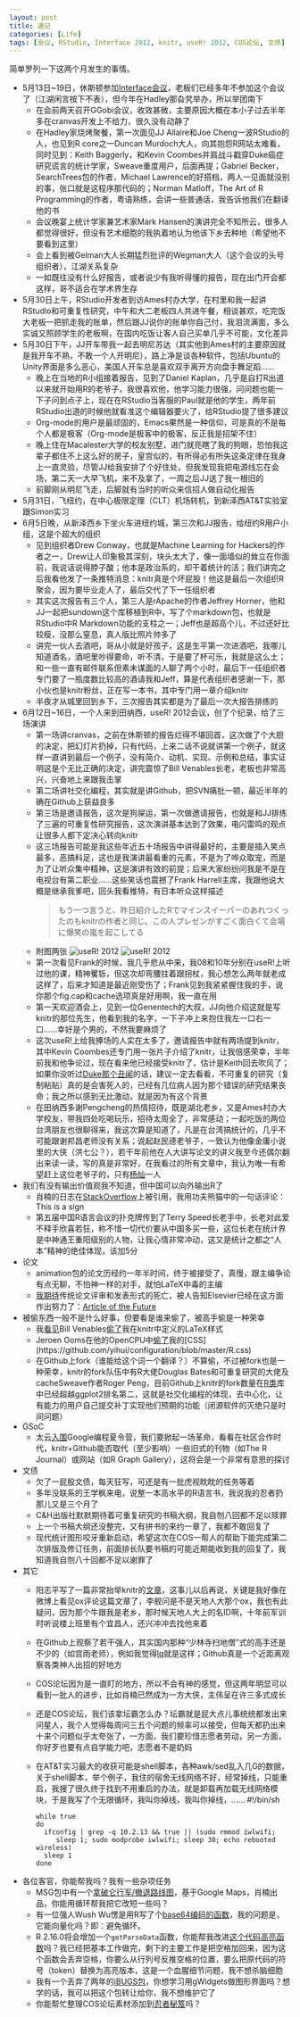 ```yaml
---
layout: post
title: 速记
categories: [Life]
tags: [会议, RStudio, Interface 2012, knitr, useR! 2012, COS论坛, 文债]
---
```


简单罗列一下这两个月发生的事情。

- 5月13日~19日，休斯顿参加[Interface会议](http://www.interfacesymposia.org/Interface2012/Interface2012.html)，老板们已经多年不参加这个会议了（江湖闲言按下不表），但今年在Hadley那旮旯举办，所以举团南下
  - 在会前两天召开GGobi会议，收效甚微，主要原因大概在本小子过去半年多在cranvas开发上不给力，很久没有动静了
  - 在Hadley家烧烤聚餐，第一次面见JJ Allaire和Joe Cheng一波RStudio的人，也见到R core之一Duncan Murdoch大人，向其抱怨R网站太难看，同时见到：Keith Baggerly，和Kevin Coombes并肩战斗戳穿Duke癌症研究谎言的统计学家，Sweave重度用户，后面再提；Gabriel Becker，SearchTrees包的作者，Michael Lawrence的好搭档，两人一见面就没别的事，张口就是这程序那代码的；Norman Matloff，The Art of R Programming的作者，粤语熟练，会讲一些普通话，我告诉他我们在翻译他的书
  - 会议晚宴上统计学家兼艺术家Mark Hansen的演讲完全不知所云，很多人都觉得很好，但没有艺术细胞的我执着地认为他该下乡去种地（希望他不要看到这里）
  - 会上看到被Gelman大人长期猛烈批评的Wegman大人（这个会议的头号组织者），江湖关系复杂
  - 一如既往没有什么好报告，或者说少有我听得懂的报告，现在出门开会都这样，哥不适合在学术界生存
- 5月30日上午，RStudio开发者到访Ames村办大学，在村里和我一起讲RStudio和可重复性研究，中午和大二老板四人共进午餐，相谈甚欢，吃完饭大老板一把抓走我的账单，然后跟JJ说你的账单你自己付，我泪流满面，多么实诚又照顾学生的老板啊，在国内吃饭让客人自己买单几乎不可能，文化差异
- 5月30日下午，JJ开车带我一起去明尼苏达（其实他到Ames村的主要原因就是我开车不熟，不敢一个人开明尼），路上净是谈各种软件，包括Ubuntu的Unity界面是多么恶心，美国人开车总是喜欢双手离开方向盘手舞足蹈……
  - 晚上在当地的R小组接着报告，见到了Daniel Kaplan，几乎是自打R出道以来就开始用R的老爷子，我很喜欢他，他学习能力很强，问问题也能一下子问到点子上，现在在RStudio当客服的Paul就是他的学生，两年前RStudio出道的时候他就看准这个编辑器要火了，给RStudio提了很多建议
  - Org-mode的用户是最顽固的，Emacs果然是一种信仰，可是真的不是每个人都是极客（Org-mode是极客中的极客，反正我是招架不住）
  - 晚上住在Macalester大学的校友别墅，进门就亮瞎了我的狗眼，恐怕我这辈子都住不上这么好的房子，皇宫似的，有所得必有所失这条定律在我身上一直灵验，尽管JJ给我安排了个好住处，但我发现我把电源线忘在会场，第二天一大早飞机，来不及拿了，一周之后JJ送了我一根旧的
  - 前脚刚从明尼飞走，后脚就有当时的听众来信招人做自动化报告
- 5月31日，飞纽约，在中心极限定理（CLT）机场转机，到新泽西AT&T实验室跟Simon实习
- 6月5日晚，从新泽西乡下坐火车进纽约城，第三次和JJ报告，给纽约R用户小组，这是个超大的组织
  - 见到组织者Drew Conway，也就是Machine Learning for Hackers的作者之一，Drew让人印象极其深刻，块头太大了，像一面墙似的耸立在你面前，我说话说得脖子酸；他本是政治系的，却干着统计的活；我们讲完之后我看他发了一条推特消息：knitr真是个坏屁股！他这是最后一次组织R聚会，因为要毕业走人了，最后交代了下一任组织者
  - 其实这次报告有三个人，第三人是rApache的作者Jeffrey Horner，他和JJ一起把sundown这个库移植到R中，写了个markdown包，也就是RStudio中R Markdown功能的支柱之一；Jeff也是超高个儿，不过还好比较瘦，没那么窒息，真人版比照片帅多了
  - 讲完一伙人去酒吧，哥从小就是好孩子，这是生平第一次进酒吧，我哪儿知道酒名，酒吧里吵得要命，听不清，于是要了杯可乐，我就是这么土；和一些一直有邮件联系但素未谋面的人聊了两个小时，最后下一任组织者专门要了一瓶度数比较高的酒请我和Jeff，算是代表组织者感谢一下，那小伙也是knitr粉丝，正在写一本书，其中专门用一章介绍knitr
  - 半夜才从城里回到乡下，三次报告其实都是为了最后一次大报告排练的
- 6月12日~16日，一个人来到田纳西，useR! 2012会议，创了个纪录，给了三场演讲
  - 第一场讲cranvas，之前在休斯顿的报告烂得不堪回首，这次做了个大胆的决定，把幻灯片扔掉，只有代码，上来二话不说就讲第一个例子，就这样一直讲到最后一个例子，没有简介、动机、实现、示例和总结，事实证明这是个无比正确的决定，讲完震惊了Bill Venables长老，老板也非常高兴，兴奋地上来跟我击掌
  - 第二场讲社交化编程，其实就是讲Github，把SVN痛批一顿，最近半年的确在Github上获益良多
  - 第三场是邀请报告，这次是狗屎运，第一次做邀请报告，也就是和JJ排练了三遍的可重复性研究报告，这次演讲基本达到了效果，电闪雷鸣的观点让很多人都下定决心转向knitr
  - 这三场报告可能是我这些年近五十场报告中讲得最好的，主要是插入笑点最多，恶搞料足，这也是我演讲最看重的元素，不是为了哗众取宠，而是为了让听众集中精神，这是演讲有效的前提；后来大家纷纷问我是不是在电视台有第二职业……这些笑话也震撼了Frank Harrell主席，我跟他说大概是继承我爹吧，回头我看推特，有日本听众这样描述
    > もう一つ言うと、昨日紹介したRでマインスイーパーのあれつくったのもknitrの作者と同じ。この人プレゼンがすごく面白くて会場に爆笑の嵐を起こしてる
  - 附图两张
    ![useR! 2012](http://i.imgur.com/cs0lG.jpg)
    ![useR! 2012](http://i.imgur.com/GPFxG.jpg)
  - 第一次看见Frank的时候，我几乎悲从中来，我08和10年分别在useR!上听过他的课，精神矍铄，但这次却弯腰拄着跟拐杖，我心想怎么两年就老成这样了，后来才知道是最近刚受伤了；Frank见到我紧紧握住我的手，说你那个fig.cap和cache选项真是好用啊，我一直在用
  - 第一天欢迎酒会上，见到一位Genentech的大叔，JJ向他介绍这就是写knitr的那位先生，他看到我的名字，一下子冲上来抱住我左一口右一口……幸好是个男的，不然我要麻烦了
  - 这次useR!上给我捧场的人实在太多了，邀请报告中就有两场提到knitr，其中Kevin Coombes还专门用一张片子介绍了knitr，让我倍感荣幸，半年前我和他争论过，现在看来他已经接受knitr了，估计是Keith回去吹风了；如果你没听过[Duke那个丑闻](http://www.cbsnews.com/video/watch/?id=7398476n)的话，建议一定去看看，不可重复的研究（复制粘贴）真的是会害死人的，已经有几位病人因为那个错误的研究结果丧命；我之所以感到无比激动，就是因为有这个背景
  - 在田纳西多谢Pengcheng的热情招待，既是湖北老乡，又是Ames村办大学校友，带我四处吃喝玩乐，招待太周全了，非常感动；一起吃饭的两位台湾朋友也很聊得来，我这次算是知道了，凡是在台湾搞统计的，几乎不可能跟谢邦昌老师没有关系；说起赵民德老爷子，一致认为他像金庸小说里的大侠（洪七公？），若干年前他在人大讲写论文的讲义我至今还偶尔翻出来读一读，写的真是非常好，在我看过的所有文章中，我认为唯一有希望赶上这位老爷子的，只有[杨灿](http://cos.name/2012/05/chase-after-eb/)一人
- 我们有没有输出价值观我不知道，但中国可以向外输出R了
  - 肖楠的日志在[StackOverflow](http://stackoverflow.com/q/11056032/559676)上被引用，我用功夫熊猫中的一句话评论：This is a sign
  - 第五届中国R语言会议的扑克牌传到了Terry Speed长老手中，长老对此爱不释手欣喜若狂，称不惜一切代价要从中国多买一些，这位长老在统计界是中神通王重阳级别的人物，让我心情非常冲动，这又是统计之都之“人本”精神的绝佳体现，该加5分
- 论文
  - animation包的论文历经约一年半时间，终于被接受了，真慢，跟主编争论有点无聊，不怕神一样的对手，就怕LaTeX中毒的主编
  - [我期待](/en/2012/03/a-really-fast-statistics-journal/)传统论文评审和发表形式的死亡，被人告知Elsevier已经在这方面作出努力了：[Article of the Future](http://www.articleofthefuture.com/)
- 被偷东西一般不是什么好事，但要看是谁来偷了，被高手偷是一种荣幸
  - 我[看见](http://biostat.mc.vanderbilt.edu/wiki/Main/VenablesShortCourse)Bill Venables[偷了](http://biostat.mc.vanderbilt.edu/wiki/pub/Main/UseR-2012/VenablesRQuoVadis.pdf)我在knitr中定义的LaTeX样式
  - Jeroen Ooms在他的OpenCPU中[偷了](http://public.opencpu.org/R/pub/stats/glm/help/html?)我的[CSS](https://github.com/yihui/configuration/blob/master/R.css)
  - 在Github上fork（谁能给这个词一个翻译？）不算偷，不过被fork也是一种荣幸，knitr的fork队伍中有R大佬Douglas Bates和可重复研究的大佬及cacheSweave作者Roger Peng，目前Github上knitr的fork数量在[R类](https://github.com/languages/R)库中已经超越ggplot2排名第二，这就是社交化编程的体现，去中心化，让有能力的用户自己提交补丁实现他们预期的功能（闭源软件的灭绝只是时间问题）
- GSoC
  - 太云[入围](http://www.google-melange.com/gsoc/project/google/gsoc2012/cloud_wei/16001)Google编程夏令营，我们要掀起一场革命，看看在社区合作时代，knitr+Github能否取代（至少影响）一些旧式的刊物（如The R Journal）或网站（如R Graph Gallery），这将会是一个非常有意思的探讨
- 文债
  - 欠了一屁股文债，每天狂写，可还是有一批虎视眈眈的任务等着
  - 多年没联系的王学枫来电，说整一本高水平的R语言书，我说我的忍者扔那儿又是三个月了
  - C&H出版社默默期待着可重复研究的书稿大纲，我自刎八回都不足以赎罪
  - 上一个书稿大纲还没整完，又有拼书的来约一章了，我都不敢回复了
  - 现代统计图形咬牙重新启动，希望这次在COS一帮人的帮助下能完成第二次排版及修订任务，前面排长队要书稿的可能近期能收到我的回复了，我知道我自刎八十回都不足以谢罪了
- 其它
  - 阳志平写了一篇非常抬举knitr的[文章](http://www.yangzhiping.com/tech/r-markdown-knitr.html)，这事儿以后再说，关键是我好像在微博上看见ox评论这篇文章了，李舰问是不是天地人大那个ox，我也有此疑问，因为那个牛跟我是老乡，那时候天地人大上的名ID啊，十年前军训时听说楼上班里有个宜昌人，还兴冲冲去找他来着
  - 在Github上观察了若干强人，其实国内那种“少林寺扫地僧”式的高手还是不少的（如宫雨老师），例如我觉得[lq](https://github.com/lq)就是这样；Github真是一个近距离观察各类神人出招的好地方
  - COS论坛因为是一直盯的地方，所以不会有神的感觉，但这两年明显可以看到一批人的进步，比如肖楠已然成为一方大侠，主伟呈在许三多式成长
  - 还是COS论坛，我们该拿坛霸怎么办？坛霸就是屁大点儿事统统都发出来问星人，我个人觉得每周问三五个问题的频率可以接受，但每天都扔出来十来个问题似乎太夸张了，一方面，我们要珍惜志愿者劳动，另一方面，你好歹也要有点自学能力吧，志愿者不是奶妈
  - 在AT&T实习最大的收获可能是shell脚本，各种awk/sed乱入几G的数据，关于shell脚本，举个例子，我住的宿舍无线网络不好，经常掉线，只能重启，我搜了很久终于找到不用重启的办法，就是卸载再加载无线网络模块，于是我写了个无限循环，我叫你掉线，我叫你掉线，……
        #!/bin/sh

        while true
        do
          ifconfig | grep -q 10.2.13 && true || (sudo rmmod iwlwifi;
             sleep 1; sudo modprobe iwlwifi; sleep 30; echo rebooted wireless)
          sleep 1
        done
- 各位客官，你能帮我吗？我有一些杂项任务
  - MSG包中有一个[拿破仑行军/撤退路线图](https://github.com/yihui/MSG/blob/master/demo/Napoleon.R)，基于Google Maps，肖楠出品，你能用循环帮我把它改短一些吗？
  - 有一位强人Wush Wu愣是用R写了个[base64编码的函数](https://github.com/yihui/knitr/blob/master/R/utils-base64.R)，我的问题是，它能向量化吗？即：避免循环。
  - R 2.16.0将会增加一个`getParseData`函数，你能帮我改进[这个代码高亮函数](https://gist.github.com/3146836)吗？我已经把基本工作做完，剩下的主要工作是把空格加回来，因为这个函数会丢弃空格，你要么从行列号反推空格的位置，要么把原代码的符号（token）替换为高亮版本，这是一个血腥细节问题，我不想杀脑细胞
  - 我有一个丢弃了两年的[iBUGS包](https://github.com/yihui/iBUGS)，你想学习用gWidgets做图形界面吗？想学的话，我可以把这个包转让给你，我不想维护它了
  - 你能帮忙整理COS论坛素材添加到[忍者秘笈](https://github.com/yihui/r-ninja)吗？

